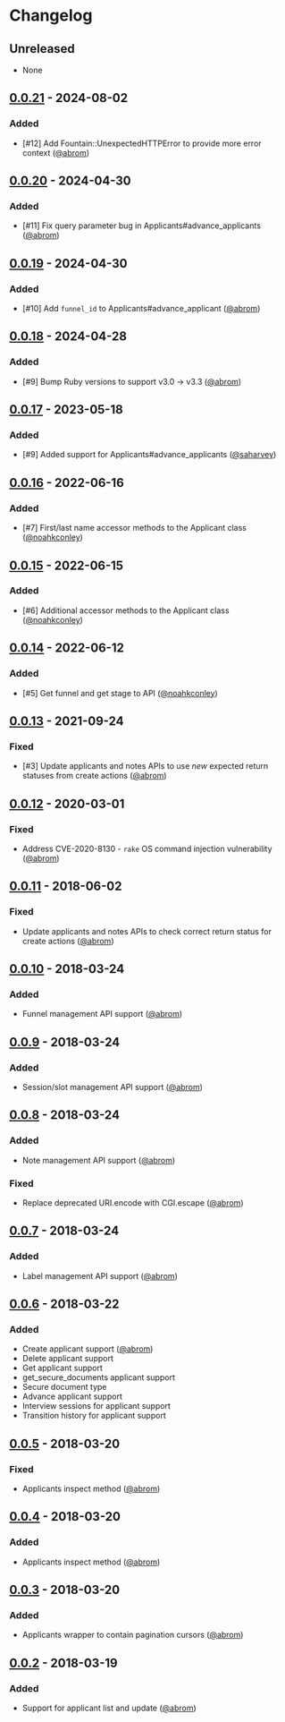 # Changelog

## Unreleased
- None

## [0.0.21](releases/tag/v0.0.21) - 2024-08-02
### Added
- [#12] Add Fountain::UnexpectedHTTPError to provide more error context ([@abrom][])

## [0.0.20](releases/tag/v0.0.20) - 2024-04-30
### Added
- [#11] Fix query parameter bug in Applicants#advance_applicants ([@abrom][])

## [0.0.19](releases/tag/v0.0.19) - 2024-04-30
### Added
- [#10] Add `funnel_id` to Applicants#advance_applicant ([@abrom][])

## [0.0.18](releases/tag/v0.0.18) - 2024-04-28
### Added
- [#9] Bump Ruby versions to support v3.0 -> v3.3 ([@abrom][])

## [0.0.17](releases/tag/v0.0.17) - 2023-05-18
### Added
- [#9] Added support for Applicants#advance_applicants ([@saharvey][])

## [0.0.16](releases/tag/v0.0.16) - 2022-06-16
### Added
- [#7] First/last name accessor methods to the Applicant class ([@noahkconley][])

## [0.0.15](releases/tag/v0.0.15) - 2022-06-15
### Added
- [#6] Additional accessor methods to the Applicant class ([@noahkconley][])

## [0.0.14](releases/tag/v0.0.14) - 2022-06-12
### Added
- [#5] Get funnel and get stage to API ([@noahkconley][])

## [0.0.13](releases/tag/v0.0.13) - 2021-09-24
### Fixed
- [#3] Update applicants and notes APIs to use *new* expected return statuses from create actions ([@abrom][])

## [0.0.12](releases/tag/v0.0.12) - 2020-03-01
### Fixed
- Address CVE-2020-8130 - `rake` OS command injection vulnerability ([@abrom][])

## [0.0.11](releases/tag/v0.0.11) - 2018-06-02
### Fixed
- Update applicants and notes APIs to check correct return status for create actions ([@abrom][])

## [0.0.10](releases/tag/v0.0.10) - 2018-03-24
### Added
- Funnel management API support ([@abrom][])

## [0.0.9](releases/tag/v0.0.9) - 2018-03-24
### Added
- Session/slot management API support ([@abrom][])

## [0.0.8](releases/tag/v0.0.8) - 2018-03-24
### Added
- Note management API support ([@abrom][]) 
### Fixed
- Replace deprecated URI.encode with CGI.escape ([@abrom][])

## [0.0.7](releases/tag/v0.0.7) - 2018-03-24
### Added
- Label management API support ([@abrom][]) 

## [0.0.6](releases/tag/v0.0.6) - 2018-03-22
### Added
- Create applicant support ([@abrom][])
- Delete applicant support
- Get applicant support
- get_secure_documents applicant support
- Secure document type
- Advance applicant support
- Interview sessions for applicant support
- Transition history for applicant support

## [0.0.5](releases/tag/v0.0.5) - 2018-03-20
### Fixed
- Applicants inspect method ([@abrom][])

## [0.0.4](releases/tag/v0.0.4) - 2018-03-20
### Added
- Applicants inspect method ([@abrom][])

## [0.0.3](releases/tag/v0.0.3) - 2018-03-20
### Added
- Applicants wrapper to contain pagination cursors ([@abrom][])

## [0.0.2](releases/tag/v0.0.2) - 2018-03-19
### Added
- Support for applicant list and update ([@abrom][])

[@abrom]: https://github.com/abrom
[@noahkconley]: https://github.com/noahkconley
[@saharvey]: https://github.com/saharvey
